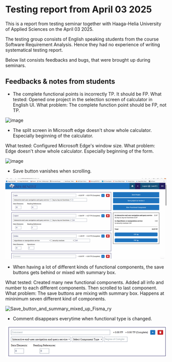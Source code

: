 # Testing report from April 03 2025

This is a report from testing seminar together with Haaga-Helia University of Applied Sciences
on the April 03 2025.

The testing group consists of English speaking students from the course Software Requirement Analysis. Hence they had no experience of writing systematical testing report.

Below list consists feedbacks and bugs, that were brought up during seminars.

## Feedbacks & notes from students

* The complete functional points is incorrectly TP. It should be FP.
What tested: Opened one project in the selection screen of calculator in English UI.
What problem: The complete function point should be FP, not TP.

![image](https://github.com/user-attachments/assets/3801ab8f-3e5c-4016-9ad9-667858e78844)


* The split screen in Microsoft edge doesn't show whole calculator.
Especially beginning of the calculator.

What tested: Configured Microsoft Edge's window size.
What problem: Edge doesn't show whole calculator.
Especially beginning of the form.

![image](https://github.com/user-attachments/assets/f43acd2c-751a-47a9-9a7d-512992cc7ca4)

* Save button vanishes when scrolling.

![Save_button_vanished_Fisma_ry](./img/images_testing_reports/Save_button_vanished_Fisma_ry.gif)
  

* When having a lot of different kinds of functional components, the save buttons gets behind or mixed 
with summary box.

 What tested: Created many new functional components. Added all info and number to each different components. Then scrolled to last component.
What problem: The save buttons are mixing with summary box. Happens at mininimum seven different kind of components.

![Save_button_and_summary_mixed_up_Fisma_ry](./img/images_testing_reports/Save_button_and_summary_mixed_up_Fisma_ry.gif)

* Comment disappears everytime when functional type is changed.

![Comment_vanishes.gif](img/images_testing_reports/Comment_vanishes.gif)




